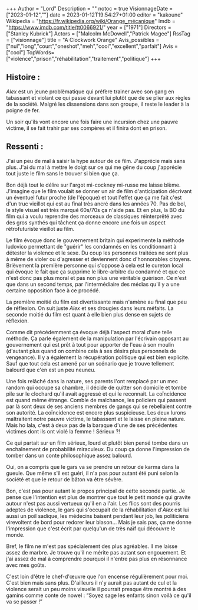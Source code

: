 +++
Author = "Lord"
Description = ""
notoc = true
VisionnageDate = ["2023-01-12",""]
date = 2023-01-12T19:54:27+01:00
editor = "kakoune"
Wikipedia = "https://fr.wikipedia.org/wiki/Orange_mécanique"
Imdb = "https://www.imdb.com/title/tt0066921/"
year = ["1971"]
Directors = ["Stanley Kubrick"]
Actors = ["Malcolm McDowell","Patrick Magee"]
RssTag = ["visionnage"]
title = "A Clockwork Orange"
Avis_possibles = ["nul","long","court","oneshot","meh","cool","excellent","parfait"]
Avis = ["cool"]
TopWords=["violence","prison","réhabilitation","traitement","politique"]
+++
## Histoire :
*Alex* est un jeune problèmatique qui préfère trainer avec son gang en tabassant et violant ce qui passe devant lui plutôt que de se plier aux règles de la société.
Malgré les dissensions dans son groupe, il reste le leader à la poigne de fer.

Un soir qu'ils vont encore une fois faire une incursion chez une pauvre victime, il se fait trahir par ses compères et il finira dont en prison.

## Ressenti :
J'ai un peu de mal à saisir la hype autour de ce film.
J'apprécie mais sans plus.
J'ai du mal à mettre le doigt sur ce qui me gêne du coup j'apprécie tout juste le film sans le trouver si bien que ça.

Bon déjà tout le délire sur l'argot mi-cockney mi-russe me laisse blème.
J'imagine que le film voulait se donner un air de film d'anticipation décrivant un éventuel futur proche (de l'époque) et tout l'effet que ça me fait c'est d'un truc vieillot qui est au final très ancré dans les années 70.
Pas de bol, le style visuel est très marqué 60s/70s ça n'aide pas.
Et en plus, la BO du film qui a voulu reprendre des morceaux de classiques réinterprêté avec des gros synthés qui tâchent ça donne encore une fois un aspect rétrofuturiste vieillot au film.

Le film évoque donc le gouvernement britain qui experimente la méthode ludovico permettant de "guérir" les condamnés en les conditionnant à détester la violence et le sexe.
Du coup les personnes traitées ne sont plus à même de violer ou d'agresser et deviennent donc d'honnorables citoyens.
Brièvement la première personne qui s'oppose à cela est le cureton local qui évoque le fait que ça supprime le libre-arbitre du condamné et que ce n'est donc pas plus moral et pas non plus une véritable guérison.
Ce n'est que dans un second temps, par l'intermédiaire des médias qu'il y a une certaine opposition face à ce procédé.

La première moitié du film est divertissante mais n'amène au final que peu de réflexion.
On suit juste *Alex* et ses drougies dans leurs méfaits.
La seconde moitié du film est quant à elle bien plus dense en sujets de réflexion.

Comme dit précédemment ça évoque déjà l'aspect moral d'une telle méthode.
Ça parle également de la manipulation par l'écrivain opposant au gouvernement qui est prêt à tout pour apporter de l'eau à son moulin (d'autant plus quand on combine cela à ses désirs plus personnels de vengeance).
Il y a également la récupération politique qui est bien explicite.
Sauf que tout cela est amené par un scénario que je trouve tellement balourd que c'en est un peu neuneu.

Une fois relâché dans la nature, ses parents l'ont remplacé par un mec random qui occupe sa chambre, il décide de quitter son domicile et tombe pile sur le clochard qu'il avait aggressé et qui le reconnait.
La coïncidence est quand même étrange.
Comble de malchance, les policiers qui passent par là sont deux de ses anciens membres de gangs qui se rebellaient contre son autorité.
La coïncidence est encore plus suspicieuse.
Les deux lurons maltraitent notre pauvre victime, le tabassent et le laisse en pleine nature.
Mais ho lala, c'est à deux pas de la baraque d'une de ses précédentes victimes dont ils ont violé la femme !
Sérieux ?!

Ce qui partait sur un film sérieux, lourd et plutôt bien pensé tombe dans un enchaînement de probabilité miraculeux.
Du coup ça donne l'impression de tomber dans un conte philosophique assez balourd.

Oui, on a compris que le gars va se prendre un retour de karma dans la gueule.
Que même s'il est guéri, il n'a pas pour autant été puni selon la société et que le retour de bâton va être sévère.

Bon, c'est pas pour autant le propos principal de cette seconde partie.
Je pense que l'intention est plus de montrer que tout le petit monde qui gravite autour n'est pas aussi vertueux qu'il en a l'air.
Les flics sont des pourris adeptes de violence, le gars qui s'occupait de la réhabilitation d'*Alex* est lui aussi un poil sadique, les médecins baisent pendant leur job, les politiciens virevoltent de bord pour redorer leur blason…
Mais je sais pas, ça me donne l'impression que c'est écrit par quelqu'un de très naïf qui découvre le monde.

Bref, le film ne m'est pas spécialement des plus agréables.
Il me laisse assez de marbre.
Je trouve qu'il ne mérite pas autant son engouement.
Et j'ai assez de mal à comprendre pourquoi il n'entre pas plus en résonnance avec mes goûts.

C'est loin d'être le chef-d'œuvre que l'on encense régulièrement pour moi.
C'est bien mais sans plus.
D'ailleurs il n'y aurait pas autant de cul et la violence serait un peu moins visuelle il pourrait presque être montré à des gamins comme conte de nowel : “Soyez sage les enfants sinon voilà ce qu'il va se passer !”
